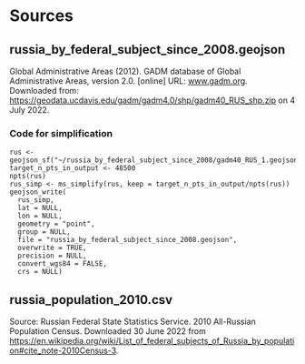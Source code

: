 # Sources

## russia_by_federal_subject_since_2008.geojson
Global Administrative Areas (2012). GADM database of Global Administrative Areas, version 2.0. [online] URL: www.gadm.org. 
Downloaded from: https://geodata.ucdavis.edu/gadm/gadm4.0/shp/gadm40_RUS_shp.zip on 4 July 2022.

### Code for simplification
```
rus <- geojson_sf("~/russia_by_federal_subject_since_2008/gadm40_RUS_1.geojson")
target_n_pts_in_output <- 48500
npts(rus)
rus_simp <- ms_simplify(rus, keep = target_n_pts_in_output/npts(rus))
geojson_write(
  rus_simp,
  lat = NULL,
  lon = NULL,
  geometry = "point",
  group = NULL,
  file = "russia_by_federal_subject_since_2008.geojson",
  overwrite = TRUE,
  precision = NULL,
  convert_wgs84 = FALSE,
  crs = NULL)
```

## russia_population_2010.csv
Source: Russian Federal State Statistics Service. 2010 All-Russian Population Census. Downloaded 30 June 2022 from https://en.wikipedia.org/wiki/List_of_federal_subjects_of_Russia_by_population#cite_note-2010Census-3.


